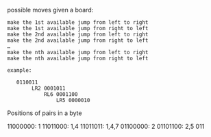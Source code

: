
possible moves given a board:

    make the 1st available jump from left to right
    make the 1st available jump from right to left
    make the 2nd available jump from left to right
    make the 2nd available jump from right to left
    …
    make the nth available jump from left to right
    make the nth available jump from right to left

    example:

       0110011
            LR2 0001011
                RL6 0001100
                    LR5 0000010


Positions of pairs in a byte

11000000: 1
11011000: 1,4
11011011: 1,4,7
01100000: 2
01101100: 2,5
011

